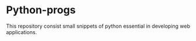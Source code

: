 # Python-progs
This repository consist small snippets of python essential in developing web applications.
